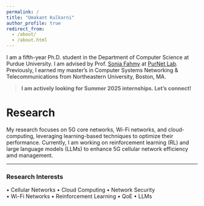 ```yaml
---
permalink: /
title: "Umakant Kulkarni"
author_profile: true
redirect_from: 
  - /about/
  - /about.html
---
```


I am a fifth-year Ph.D. student in the Department of Computer Science at Purdue University. I am advised by Prof. [Sonia Fahmy](https://www.cs.purdue.edu/homes/fahmy/) at [PurNet Lab](https://gitlab.com/purnet-lab/purnet-lab.gitlab.io/-/wikis/home). Previously, I earned my master’s in Computer Systems Networking & Telecommunications from Northeastern University, Boston, MA.
<!--- Before joining Purdue, I worked as a Software Engineer at Microsoft, with primary focus on software development, architecture designing and building automation infrastructure for Affirmed Networks' Cloud Native 5G Mobile Core solution. Prior to that, I completed my master’s in Computer Systems Networking & Telecommunications from Northeastern University, Boston, MA USA. -->

> **I am actively looking for Summer 2025 internships. Let’s connect!**

Research
======

My research focuses on 5G core networks, Wi-Fi networks, and cloud-computing, leveraging learning-based techniques to optimize their performance. Currently, I am working on reinforcement learning (RL) and large language models (LLMs) to enhance 5G cellular network efficiency amd management.

---
### Research Interests  

• Cellular Networks • Cloud Computing • Network Security  
• Wi-Fi Networks • Reinforcement Learning • QoE • LLMs  

<!--- 
The main focus of my research is to enhance the user's QoE across various types of networks. For 5G cellular core networks, I proposed state management optimizations to reduce NF-to-database transaction times, significantly improving call setup time. In backhaul networks, I developed a multipath routing algorithm based on statistical flow measures to improve QoE for multimedia applications. For Wi-Fi networks, I introduced a QoE-aware dynamic resource allocation policy, particularly for long-duration QoE-sensitive flows. Recently, I designed a lightweight, protocol-agnostic Zero-Trust security architecture for 5G core networks. Currently, I am working on making this security solution adaptive to further optimize call setup time while maintaining a balance between performance and security.

Research Interests: Cellular Networks, Cloud Computing, Networking Systems, SDN-NFV, Network Slicing, Objective QoE, Packet Data Gateways, Wi-Fi Networks, Network Security, Reinforcement Learning, LLMs
 -->